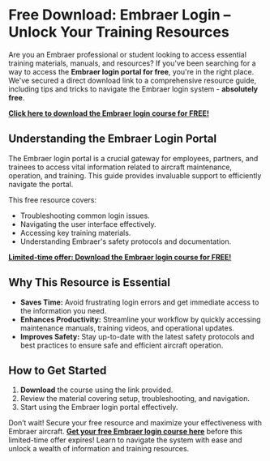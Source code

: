 # Free Download: Embraer Login – Unlock Your Training Resources

Are you an Embraer professional or student looking to access essential training materials, manuals, and resources? If you've been searching for a way to access the **Embraer login portal for free**, you're in the right place. We've secured a direct download link to a comprehensive resource guide, including tips and tricks to navigate the Embraer login system - **absolutely free**.

[**Click here to download the Embraer login course for FREE!**](https://udemywork.com/embraer-login)

## Understanding the Embraer Login Portal

The Embraer login portal is a crucial gateway for employees, partners, and trainees to access vital information related to aircraft maintenance, operation, and training. This guide provides invaluable support to efficiently navigate the portal.

This free resource covers:
*   Troubleshooting common login issues.
*   Navigating the user interface effectively.
*   Accessing key training materials.
*   Understanding Embraer's safety protocols and documentation.

[**Limited-time offer: Download the Embraer login course for FREE!**](https://udemywork.com/embraer-login)

## Why This Resource is Essential

* **Saves Time:** Avoid frustrating login errors and get immediate access to the information you need.
* **Enhances Productivity:** Streamline your workflow by quickly accessing maintenance manuals, training videos, and operational updates.
* **Improves Safety:** Stay up-to-date with the latest safety protocols and best practices to ensure safe and efficient aircraft operation.

## How to Get Started

1.  **Download** the course using the link provided.
2.  Review the material covering setup, troubleshooting, and navigation.
3.  Start using the Embraer login portal effectively.

Don’t wait! Secure your free resource and maximize your effectiveness with Embraer aircraft. **[Get your free Embraer login course here](https://udemywork.com/embraer-login)** before this limited-time offer expires! Learn to navigate the system with ease and unlock a wealth of information and training resources.
